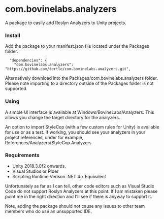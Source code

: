 # com.bovinelabs.analyzers

A package to easily add Roslyn Analyzers to Unity projects.

### Install
Add the package to your manifest.json file located under the Packages folder. 

```
  "dependencies": {
    "com.bovinelabs.analyzers": "https://github.com/tertle/com.bovinelabs.analyzers.git",
```

Alternatively download into the Packages/com.bovinelabs.analyzers folder. Please note importing to a directory outside of the Packages folder is not supported.

### Using
A simple UI interface is available at Windows/BovineLabs/Analyzers. This allows you change the target directory for the analyzers.

An option to import StyleCop (with a few custom rules for Unity) is available for use or as a test. If working, you should see your analyzers in your project references, under for example, References/Analyzers/StyleCop.Analyzers

### Requirements
* Unity 2018.3.0f2 onwards.
* Visual Studios or Rider
* Scripting Runtime Verison .NET 4.x Equivalent 

Unfortunately as far as I can tell, other code editors such as Visual Studio Code do not support Roslyn Analyzers at this point. If I am mistaken please point me in the right direction and I'll see if there is anyway to support it.

Note, adding the package should not cause any issues to other team members who do use an unsupported IDE.
